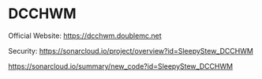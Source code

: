 # DCCHWM

Official Website: https://dcchwm.doublemc.net

Security: https://sonarcloud.io/project/overview?id=SleepyStew_DCCHWM

https://sonarcloud.io/summary/new_code?id=SleepyStew_DCCHWM
